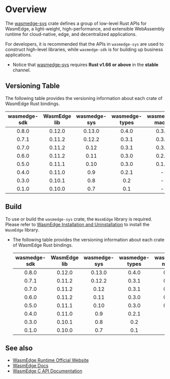 # Overview

The [wasmedge-sys](https://crates.io/crates/wasmedge-sys) crate defines a group of low-level Rust APIs for WasmEdge, a light-weight, high-performance, and extensible WebAssembly runtime for cloud-native, edge, and decentralized applications.

For developers, it is recommended that the APIs in `wasmedge-sys` are used to construct high-level libraries, while `wasmedge-sdk` is for building up business applications.

* Notice that [wasmedge-sys](https://crates.io/crates/wasmedge-sys) requires **Rust v1.66 or above** in the **stable** channel.

## Versioning Table

The following table provides the versioning information about each crate of WasmEdge Rust bindings.

| wasmedge-sdk  | WasmEdge lib  | wasmedge-sys  | wasmedge-types| wasmedge-macro|
| :-----------: | :-----------: | :-----------: | :-----------: | :-----------: |
| 0.8.0         | 0.12.0        | 0.13.0        | 0.4.0         | 0.3.0         |
| 0.7.1         | 0.11.2        | 0.12.2        | 0.3.1         | 0.3.0         |
| 0.7.0         | 0.11.2        | 0.12          | 0.3.1         | 0.3.0         |
| 0.6.0         | 0.11.2        | 0.11          | 0.3.0         | 0.2.0         |
| 0.5.0         | 0.11.1        | 0.10          | 0.3.0         | 0.1.0         |
| 0.4.0         | 0.11.0        | 0.9           | 0.2.1         | -             |
| 0.3.0         | 0.10.1        | 0.8           | 0.2           | -             |
| 0.1.0         | 0.10.0        | 0.7           | 0.1           | -             |

## Build

To use or build the `wasmedge-sys` crate, the `WasmEdge` library is required. Please refer to [WasmEdge Installation and Uninstallation](https://wasmedge.org/book/en/quick_start/install.html) to install the `WasmEdge` library.

* The following table provides the versioning information about each crate of WasmEdge Rust bindings.

  | wasmedge-sdk  | WasmEdge lib  | wasmedge-sys  | wasmedge-types| wasmedge-macro|
  | :-----------: | :-----------: | :-----------: | :-----------: | :-----------: |
  | 0.8.0         | 0.12.0        | 0.13.0        | 0.4.0         | 0.3.0         |
  | 0.7.1         | 0.11.2        | 0.12.2        | 0.3.1         | 0.3.0         |
  | 0.7.0         | 0.11.2        | 0.12          | 0.3.1         | 0.3.0         |
  | 0.6.0         | 0.11.2        | 0.11          | 0.3.0         | 0.2.0         |
  | 0.5.0         | 0.11.1        | 0.10          | 0.3.0         | 0.1.0         |
  | 0.4.0         | 0.11.0        | 0.9           | 0.2.1         | -             |
  | 0.3.0         | 0.10.1        | 0.8           | 0.2           | -             |
  | 0.1.0         | 0.10.0        | 0.7           | 0.1           | -             |

## See also

* [WasmEdge Runtime Official Website](https://wasmedge.org/)
* [WasmEdge Docs](https://wasmedge.org/book/en/)
* [WasmEdge C API Documentation](https://github.com/WasmEdge/WasmEdge/blob/master/docs/c_api.md)
